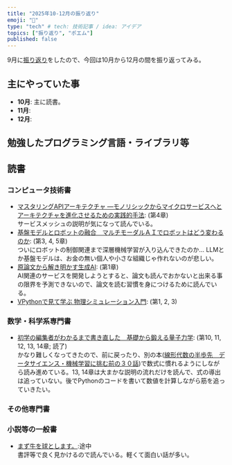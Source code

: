 ```yaml
---
title: "2025年10-12月の振り返り"
emoji: "💨"
type: "tech" # tech: 技術記事 / idea: アイデア
topics: ["振り返り", "ポエム"]
published: false
---
```


9月に[振り返り](./926-2025-3q-retorspective)をしたので、今回は10月から12月の間を振り返ってみる。

## 主にやっていた事

* **10月**: 主に読書。
* **11月**: 
* **12月**: 

## 勉強したプログラミング言語・ライブラリ等


## 読書

### コンピュータ技術書

* [マスタリングAPIアーキテクチャ ―モノリシックからマイクロサービスへとアーキテクチャを進化させるための実践的手法](https://amzn.to/3IhlFTr): (第4章)  
  サービスメッシュの説明が気になって読んでいる。
* [基盤モデルとロボットの融合　マルチモーダルＡＩでロボットはどう変わるのか](https://amzn.to/3IBLldD): (第3, 4, 5章)  
  ついにロボットの制御関連まで深層機械学習が入り込んできたのか… LLMとか基盤モデルは、お金の無い個人や小さな組織じゃ作れないのが悲しい。
* [原論文から解き明かす生成AI](https://amzn.to/470KBa7): (第1章)  
  AI関連のサービスを開発しようとすると、論文も読んでおかないと出来る事の限界を予測できないので、論文を読む習慣を身につけるために読んでいる。
* [VPythonで見て学ぶ 物理シミュレーション入門](https://amzn.to/46PvzFA): (第1, 2, 3)  

### 数学・科学系専門書

* [初学の編集者がわかるまで書き直した　基礎から鍛える量子力学](https://amzn.to/3YdEdtd): (第10, 11, 12, 13, 14章; 読了)  
  かなり難しくなってきたので、前に戻ったり、別の本([線形代数の半歩先　データサイエンス・機械学習に挑む前の３０話](https://amzn.to/4m3gdCo))で数式に慣れるようにしながら読み進めている。13, 14章は大まかな説明の流れだけを読んで、式の導出は追っていない。後でPythonのコードを書いて数値を計算しながら筋を追っていきたい。

### その他専門書

### 小説等の一般書

* [まず牛を球とします。](https://amzn.to/48llJMO):途中  
  書評等で良く見かけるので読んでいる。軽くて面白い話が多い。
